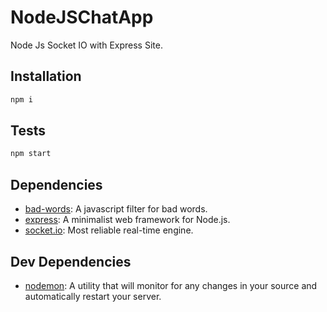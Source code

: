 # NodeJSChatApp
Node Js Socket IO with Express Site.

## Installation

```sh
npm i 
```

## Tests

```sh
npm start
```

## Dependencies

- [bad-words](https://github.com/MauriceButler/badwords): A javascript filter for bad words.
- [express](https://expressjs.com/): A minimalist web framework for Node.js.
- [socket.io](https://socket.io/): Most reliable real-time engine.

## Dev Dependencies

- [nodemon](https://nodemon.io/): A utility that will monitor for any changes in your source and automatically restart your server.
